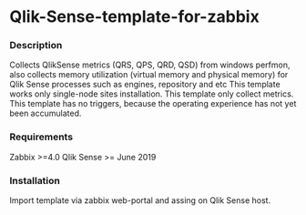 # Qlik-Sense-template-for-zabbix
### Description
Collects  QlikSense metrics (QRS, QPS, QRD, QSD) from windows perfmon, also collects memory utilization (virtual memory and physical memory)  for Qlik Sense processes such as engines, repository and etc
This template works only single-node sites installation.
This template only collect metrics.
This template has no triggers, because the operating experience has not yet been accumulated.
### Requirements
Zabbix >=4.0
Qlik Sense >= June 2019
### Installation
Import template via zabbix web-portal and assing on Qlik Sense host.
